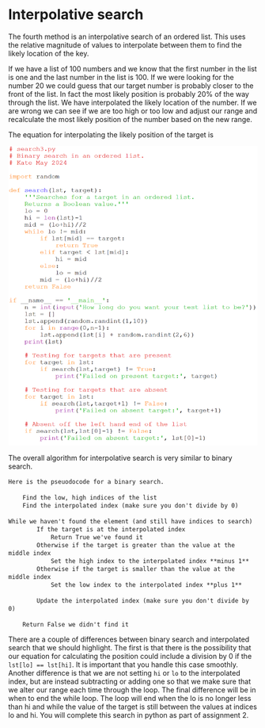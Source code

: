# Interpolative search

The fourth method is an interpolative search of an ordered list. This 
uses the relative magnitude of values to interpolate between them to 
find the likely location of the key.

If we have a list of 100 numbers and we know that the first number in 
the list is one and the last number in the list is 100. If we were 
looking for the number 20 we could guess that our target number is 
probably closer to the front of the list. In fact the most likely 
position is probably 20% of the way through the list. We have 
interpolated the likely location of the number. If we are wrong we can 
see if we are too high or too low and adjust our range and recalculate 
the most likely position of the number based on the new range.

The equation for interpolating the likely position of the target is

![.](search3.png)

The overall algorithm for interpolative search is very similar to 
binary search.

    Here is the pseuodocode for a binary search.

        Find the low, high indices of the list
        Find the interpolated index (make sure you don't divide by 0)

	While we haven't found the element (and still have indices to search)
            If the target is at the interpolated index
                Return True we've found it
            Otherwise if the target is greater than the value at the middle index
                Set the high index to the interpolated index **minus 1**
            Otherwise if the target is smaller than the value at the middle index
                Set the low index to the interpolated index **plus 1**

            Update the interpolated index (make sure you don't divide by 0)

        Return False we didn't find it

There are a couple of differences between binary search and interpolated 
search that we should highlight. The first is that there is the 
possibility that our equation for calculating the position could include 
a division by 0 if the `lst[lo] == lst[hi]`. It is important that you 
handle this case smoothly. Another difference is that we are not setting 
`hi` or `lo` to the interpolated index, but are instead subtracting or 
adding one so that we make sure that we alter our range each time 
through the loop. The final difference will be in when to end the while 
loop. The loop will end when the lo is no longer less than hi and while 
the value of the target is still between the values at indices lo and 
hi. You will complete this search in python as part of assignment 2.